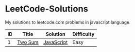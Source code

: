 # LeetCode-Solutions
My solutions to leetcode.com problems in javascript language.


| ID | Title | Solution | Difficulty |
|---| ----- | -------- | ---------- |
|1|[Two Sum](https://leetcode.com/problems/two-sum/) | [JavaScript](1-100/[001][two-sum].js)|Easy|
